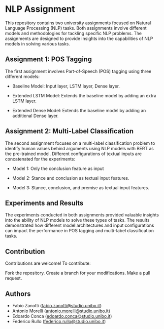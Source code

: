 # NLP Assignment

This repository contains two university assignments focused on Natural Language Processing (NLP) tasks. Both assignments involve different models and methodologies for tackling specific NLP problems. 
The assignments are designed to provide insights into the capabilities of NLP models in solving various tasks.

## Assignment 1: POS Tagging

The first assignment involves Part-of-Speech (POS) tagging using three different models:

* Baseline Model: Input layer, LSTM layer, Dense layer.
  
* Extended LSTM Model: Extends the baseline model by adding an extra LSTM layer.

* Extended Dense Model: Extends the baseline model by adding an additional Dense layer.

## Assignment 2: Multi-Label Classification

The second assignment focuses on a multi-label classification problem to identify human values behind arguments using NLP models with BERT as the pre-trained model. Different configurations of textual inputs are concatenated for the experiments:

* Model 1: Only the conclusion feature as input
  
* Model 2: Stance and conclusion as textual input features.
  
* Model 3: Stance, conclusion, and premise as textual input features.

## Experiments and Results

The experiments conducted in both assignments provided valuable insights into the ability of NLP models to solve these types of tasks. 
The results demonstrated how different model architectures and input configurations can impact the performance in POS tagging and multi-label classification tasks.

## Contribution

Contributions are welcome! To contribute:

Fork the repository.
Create a branch for your modifications.
Make a pull request.

## Authors

- Fabio Zanotti    (fabio.zanotti@studio.unibo.it)
- Antonio Morelli  (antonio.morelli@studio.unibo.it)
- Edoardo Conca    (edoardo.conca@studio.unibo.it)
- Federico Rullo   (federico.rullo@studio.unibo.it)
